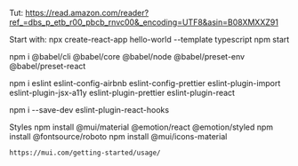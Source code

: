 Tut:
   https://read.amazon.com/reader?ref_=dbs_p_etb_r00_pbcb_rnvc00&_encoding=UTF8&asin=B08XMXXZ91

Start with:
    npx create-react-app hello-world --template typescript
    npm start

npm i @babel/cli     @babel/core    @babel/node     @babel/preset-env   @babel/preset-react

npm i eslint    eslint-config-airbnb        eslint-config-prettier   eslint-plugin-import    
                eslint-plugin-jsx-a11y      eslint-plugin-prettier   eslint-plugin-react

npm i --save-dev eslint-plugin-react-hooks

Styles
    npm install @mui/material @emotion/react @emotion/styled
    npm install @fontsource/roboto          npm install @mui/icons-material

    https://mui.com/getting-started/usage/




